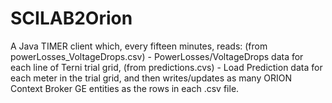 # SCILAB2Orion
A Java TIMER client which, every fifteen minutes, reads:
(from powerLosses_VoltageDrops.csv) - PowerLosses/VoltageDrops data for each line of Terni trial grid,
(from predictions.cvs) - Load Prediction data for each meter in the trial grid, and then writes/updates as many ORION Context Broker GE entities as the rows in each .csv file.
